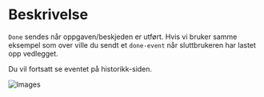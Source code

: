 # Beskrivelse

`Done` sendes når oppgaven/beskjeden er utført. Hvis vi bruker samme eksempel som over ville du sendt et `done-event` når sluttbrukeren har lastet opp vedlegget.

Du vil fortsatt se eventet på historikk-siden.

![Images](https://github.com/navikt/brukernotifikasjon-docs/docs/assets/Historikk.png)
